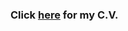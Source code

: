 

### Click [here](https://syncandshare.lrz.de/dl/fiXNXYurbpmhEjCny91LdENH/Cheng_Cindy_cv2017c.pdf?inline) for my C.V.